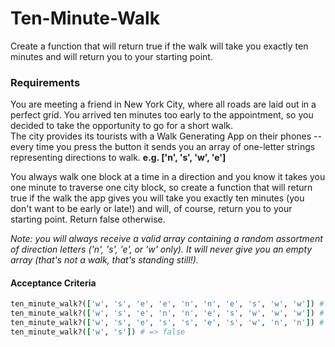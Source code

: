 # Ten-Minute-Walk

Create a function that will return true if the walk will take you exactly ten minutes and will return you to your starting point.

### Requirements

You are meeting a friend in New York City, where all roads are laid out in a perfect grid. You arrived ten minutes too early to the appointment, so you decided to take the opportunity to go for a short walk.<br>
The city provides its tourists with a Walk Generating App on their phones -- every time you press the button it sends you an array of one-letter strings representing directions to walk. **e.g. ['n', 's', 'w', 'e']**

You always walk one block at a time in a direction and you know it takes you one minute to traverse one city block, so create a function that will return true if the walk the app gives you will take you exactly ten minutes (you don't want to be early or late!) and will, of course, return you to your starting point. Return false otherwise.

_Note: you will always receive a valid array containing a random assortment of direction letters ('n', 's', 'e', or 'w' only). It will never give you an empty array (that's not a walk, that's standing still!)._

#### Acceptance Criteria
```ruby
ten_minute_walk?(['w', 's', 'e', 'e', 'n', 'n', 'e', 's', 'w', 'w']) # => true
ten_minute_walk?(['w', 's', 'e', 'n', 'n', 'e', 's', 'w', 'w', 'w']) # => false
ten_minute_walk?(['w', 's', 'e', 's', 's', 'e', 's', 'w', 'n', 'n']) # => false
ten_minute_walk?(['w', 's']) # => false
```

